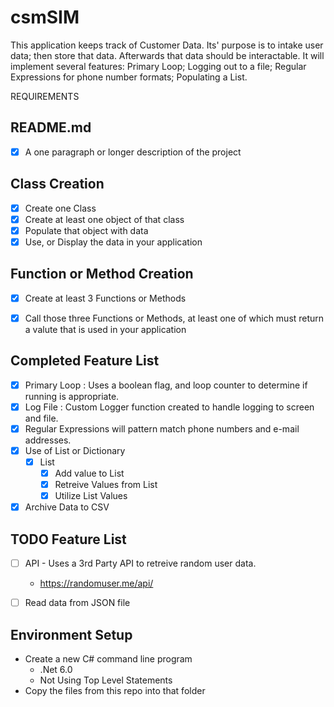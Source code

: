 # csmSIM

This application keeps track of Customer Data. Its' purpose is to intake user data; then store that data. Afterwards that data should be interactable. It will implement several features: Primary Loop; Logging out to a file; Regular Expressions for phone number formats; Populating a List.


REQUIREMENTS
## README.md
* [x] A one paragraph or longer description of the project
## Class Creation
* [x] Create one Class
* [x] Create at least one object of that class
* [x] Populate that object with data
* [x] Use, or Display the data in your application

## Function or Method Creation
* [x] Create at least 3 Functions or Methods
* [x] Call those three Functions or Methods, at least one of which must return a valute that is used in your application


## Completed Feature List
* [x] Primary Loop : Uses a boolean flag, and loop counter to determine if running is appropriate. 
* [x] Log File : Custom Logger function created to handle logging to screen and file.
* [x] Regular Expressions will pattern match phone numbers and e-mail addresses. 
* [x] Use of List or Dictionary
  * [x] List
    * [x] Add value to List
    * [x] Retreive Values from List
    * [x] Utilize List Values
* [x] Archive Data to CSV

 ## TODO Feature List
* [ ] API - Uses a 3rd Party API to retreive random user data.
  * https://randomuser.me/api/
* [ ] Read data from JSON file


## Environment Setup
* Create a new C# command line program
  * .Net 6.0
  * Not Using Top Level Statements
* Copy the files from this repo into that folder